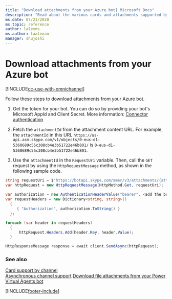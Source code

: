 ```yaml
---
title: "Download attachments from your Azure bot| Microsoft Docs"
description: "Read about the various cards and attachments supported by various channels."
ms.date: 07/21/2020
ms.topic: reference
author: lalexms
ms.author: laalexan
manager: shujoshi
---
```

# Download attachments from your Azure bot

[!INCLUDE[cc-use-with-omnichannel](../includes/cc-use-with-omnichannel.md)]

Follow these steps to download attachments from your Azure bot.

1. Get the token for your bot. You can do so by providing your bot's Microsoft AppId and Client Secret. More information: [Connector authentication](/azure/bot-service/rest-api/bot-framework-rest-connector-authentication?view=azure-bot-service-4.0)

2. Fetch the `attachmentId` from the attachment content URL. For example, the `attachmentId` in this URL `https://us-api.asm.skype.com/v1/objects/0-eus-d1-5360689c55c308cb4e3b51722e46b801/` is `0-eus-d1-5360689c55c308cb4e3b51722e46b801`. 

3.	Use the `attachmentId` in the `RequestUri` variable. Then, call the `GET` request by using the `HttpRequestMessage` method, as shown in the following sample code.

```csharp
string requestUri = $"https://botapi.skype.com/amer/v3/attachments/{attachmentId}/views/original";
var httpRequest = new HttpRequestMessage(HttpMethod.Get, requestUri);
 
var authorization = new AuthenticationHeaderValue("bearer", <add the botToken here>);
var requestHeaders = new Dictionary<string, string>()
  {
     { "Authorization", authorization.ToString() }
  };

foreach (var header in requestHeaders)
  {
      httpRequest.Headers.Add(header.Key, header.Value);
  }

HttpResponseMessage response = await client.SendAsync(httpRequest);
```

### See also

[Card support by channel](/azure/bot-service/bot-service-channels-reference?view=azure-bot-service-4.0#card-support-by-channel)<br />
[Asynchronous channel support](card-support-in-channels.md)
[Download file attachments from your Power Virtual Agents bot](download-attachments-PVA-bot.md)


[!INCLUDE[footer-include](../includes/footer-banner.md)]
